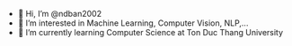 - 👋 Hi, I’m @ndban2002
- 👀 I’m interested in Machine Learning, Computer Vision, NLP,...
- 🌱 I’m currently learning Computer Science at Ton Duc Thang University


<!---
ndban2002/ndban2002 is a ✨ special ✨ repository because its `README.md` (this file) appears on your GitHub profile.
You can click the Preview link to take a look at your changes.
--->
